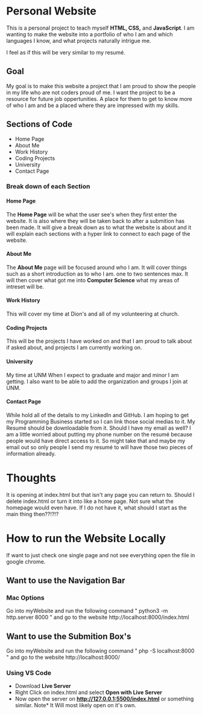 # Personal Website

This is a personal project to teach myself **HTML, CSS,** and **JavaScript**. I am wanting to make the website into a portfolio of who I am and which languages I know, and what projects naturally intrigue me. 

I feel as if this will be very similar to my resumé.

## Goal
My goal is to make this website a project that I am proud to show the people in my life who are not coders proud of me. I want the project to be a resource for future job oppertunities. A place for them to get to know more of who I am and be a placed where they are impressed with my skills. 

## Sections of Code
+ Home Page
+ About Me
+ Work History
+ Coding Projects
+ University
+ Contact Page

### Break down of each Section
#### Home Page 
The **Home Page** will be what the user see's when they first enter the website. It is also where they will be taken back to after a submition has been made. It will give a break down as to what the website is about and it will explain each sections with a hyper link to connect to each page of the website. 

#### About Me
The **About Me** page will be focused around who I am. It will cover things such as a short introduction as to who I am. one to two sentences max. It will then cover what got me into **Computer Science** what my areas of intreset will be. 

#### Work History
This will cover my time at Dion's and all of my volunteering at church.

#### Coding Projects 
This will be the projects I have worked on and  that I am proud to talk about if asked about, and projects I am currently working on. 

#### University
My time at UNM When I expect to graduate and major and minor I am getting. I also want to be able to add the organization and groups I join at UNM. 

#### Contact Page
While hold all of the details to my LinkedIn and GitHub. I am hoping to get my Programming Business started so I can link those social medias to it. My Resumé should be downloadable from it. Should I have my email as well? I am a little worried about putting my phone number on the resumé because people would have direct access to it. So might take that and maybe my email out so only people I send my resumé to will have those two pieces of information already.

# Thoughts
It is opening at index.html but that isn't any page you can return to. Should I delete index.html or turn it into like a home page. Not sure what the homepage would even have. If I do not have it, what should I start as the main thing then??!?!?

# How to run the Website Locally
If want to just check one single page and not see everything open the file in google chrome.

## Want to use the Navigation Bar 
### Mac Options 
Go into myWebsite and run the following command " python3 -m http.server 8000 " and go to the website http://localhost:8000/index.html

## Want to use the Submition Box's
Go into myWebsite and run the following command "  php -S localhost:8000 " and go to the website http://localhost:8000/

### Using VS Code
+ Download **Live Server** 
+ Right Click on index.html and select **Open with Live Server**
+ Now open the server on **http://127.0.0.1:5500/index.html** or something similar.
Note* It Will most likely open on it's own.


